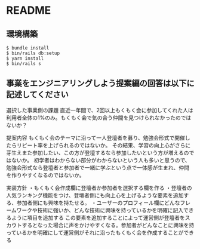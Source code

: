 # README

## 環境構築
```
$ bundle install
$ bin/rails db:setup
$ yarn install
$ bin/rails s
```

## 事業をエンジニアリングしよう提案編の回答は以下に記述してください
選択した事業側の課題
直近一年間で、2回以上もくもく会に参加してくれた人は利用者全体の1%のみ。もくもく会で気の合う仲間を見つけられなかったのではないか？

提案内容
もくもく会のテーマに沿って一人登壇者を募り、勉強会形式で開催したらリピート率を上げられるのではないか。
その結果、学習の向上心がさらに芽生えまた参加したい、この方が登壇するなら参加したいという方が増えるのではないか。
初学者はわからない部分がわからないという人も多いと思うので、勉強会形式なら登壇者と参加者で一緒に学ぶという点で一体感が生まれ、仲間を作りやすくなるのではないか。

実装方針
・もくもく会作成欄に登壇者か参加者を選択する欄を作る
・登壇者の人気ランキング機能をつけ、登壇者側にも向上心を上げるような要素を追加する、参加者側にも興味を持たせる。
・ユーザーのプロフィール欄にどんなフレームワークや技術に強いか、どんな技術に興味を持っているかを明確に記入できるように項目を追加する
この要素を追加することによって運営側が登壇者をスカウトするとなった場合に声をかけやすくなる。参加者がどんなことに興味を持っているかを明確にして運営側がそれに沿ったもくもく会を作成することができる